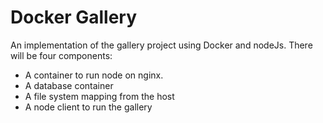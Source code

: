 # Docker Gallery

An implementation of the gallery project using Docker and nodeJs. There will be four components:

* A container to run node on nginx.
* A database container
* A file system mapping from the host
* A node client to run the gallery
